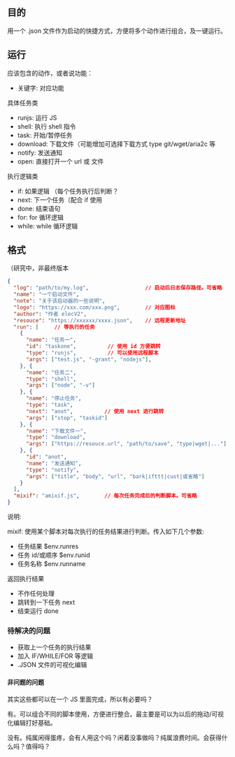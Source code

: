 ## 目的

用一个 .json 文件作为启动的快捷方式，方便将多个动作进行组合，及一键运行。

## 运行

应该包含的动作，或者说功能：

- 关键字: 对应功能

具体任务类
- runjs: 运行 JS
- shell: 执行 shell 指令
- task:  开始/暂停任务
- download:  下载文件（可能增加可选择下载方式 type git/wget/aria2c 等
- notify: 发送通知
- open:  直接打开一个 url 或 文件

执行逻辑类
- if:    如果逻辑 （每个任务执行后判断？
- next:  下一个任务（配合 if 使用
- done:  结束语句
- for:   for 循环逻辑
- while: while 循环逻辑

## 格式

（研究中，非最终版本

``` JSON
{
  "log": "path/to/my.log",                  // 启动后日志保存路径。可省略
  "name": "一个启动文件",
  "note": "关于该启动器的一些说明",
  "logo": "https://xxx.com/xxx.png",        // 对应图标
  "author": "作者 elecV2",
  "resouce": "https://xxxxxx/xxxx.json",    // 远程更新地址
  "run": [     // 等执行的任务
    {
      "name": "任务一",
      "id": "taskone",          // 使用 id 方便跳转
      "type": "runjs",          // 可以使用远程脚本
      "args": ["test.js", "-grant", "nodejs"],
    }, {
      "name": "任务二",
      "type": "shell",
      "args": ["node", "-v"]
    }, {
      "name": "停止任务",
      "type": "task",
      "next": "anot",          // 使用 next 进行跳转
      "args": ["stop", "taskid"]
    }, {
      "name": "下载文件一",
      "type": "download",
      "args": ["https://resouce.url", "path/to/save", "type|wget|..."]
    }, {
      "id": "anot",
      "name": "发送通知",
      "type": "notify",
      "args": ["title", "body", "url", "bark|ifttt|cust|或省略"]
    }
  ],
  "mixif": "amixif.js",        // 每次任务完成后的判断脚本。可省略
}
```

说明:

mixif: 
使用某个脚本对每次执行的任务结果进行判断。传入如下几个参数:
- 任务结果  $env.runres
- 任务 id/或顺序  $env.runid
- 任务名称  $env.runname

返回执行结果
- 不作任何处理
- 跳转到一下任务 next
- 结束运行 done

### 待解决的问题

- 获取上一个任务的执行结果
- 加入 IF/WHILE/FOR 等逻辑
- .JSON 文件的可视化编辑

#### 非问题的问题

其实这些都可以在一个 JS 里面完成，所以有必要吗？

有。可以组合不同的脚本使用，方便进行整合。最主要是可以为以后的拖动/可视化编辑打好基础。

没有。纯属闲得蛋疼，会有人用这个吗？闲着没事做吗？纯属浪费时间。会获得什么吗？值得吗？